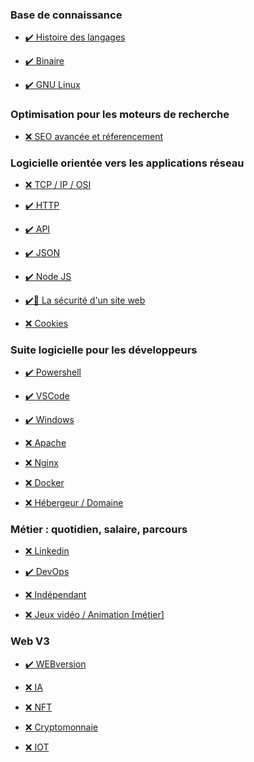 ### Base de connaissance

- [✔️ Histoire des langages](./HistoireLangagesProgrammation/TP.md)

- [✔️ Binaire](./Binaire/readme.md)

- [✔️ GNU Linux](./GNU_Linux/readme.md)

### Optimisation pour les moteurs de recherche

- [❌ SEO avancée et réferencement](./SEO/readme.md)

### Logicielle orientée vers les applications réseau

- [❌ TCP / IP / OSI]()

- [✔️ HTTP](./HTTP/readme.md)

- [✔️ API](./API/readme.md)

- [✔️ JSON](./JSON/readme.md)

- [✔️ Node JS](./Node.js/readme.md)

- [✔️🚧 La sécurité d'un site web](./SecuriteWebSite/readme.md)

- [❌ Cookies]()

### Suite logicielle pour les développeurs

- [✔️ Powershell](./powershell.md)

- [✔️ VSCode](./vscode.md)

- [✔️ Windows](./windows.md)

- [❌ Apache]()

- [❌ Nginx]()

- [❌ Docker]()

- [❌ Hébergeur / Domaine]()

### Métier : quotidien, salaire, parcours

- [❌ Linkedin]()

- [✔️ DevOps](./DevOps/readme.md)

- [❌ Indépendant]()

- [❌ Jeux vidéo / Animation [métier]]()

### Web V3

- [✔️ WEBversion](./WEBversion/readme.md)

- [❌ IA]()

- [❌ NFT]()

- [❌ Cryptomonnaie]()

- [❌ IOT]()


<!--
Stack Overflow :

https://fr.wikipedia.org/wiki/Jo%C3%ABl_Spolsky
https://fr.wikipedia.org/wiki/Jeff_Atwood

https://cours-web.ch/outils/cloudstorage.html
https://github.com/Fyndir/Note-de-cours
https://www.youtube.com/watch?v=SwcNkCY1dmo
https://www.youtube.com/watch?v=GQgEMUHfSOI
https://www.youtube.com/c/LeFr%C3%A8reCodeur/videos
https://www.youtube.com/c/PierreGiraudcom/videos
https://www.pierre-giraud.com/http-reseau-securite-cours/
https://sancy.iut-clermont.uca.fr/~lafourcade/teaching.html

IOT :
https://openclassrooms.com/fr/courses/5432586-explorez-le-panorama-des-objets-connectes/5641601-definissez-le-processus-de-developpement-d-un-produit-iot
https://openclassrooms.com/fr/courses/5079046-mettez-en-place-une-architecture-pour-objets-connectes-avec-le-standard-onem2m/5079053-decouvrez-l-internet-des-objets
https://www.schoolmouv.fr/cours/internet-le-reseau-des-reseaux/fiche-de-cours

Défis :
- Coder sans voir le résultat
-->